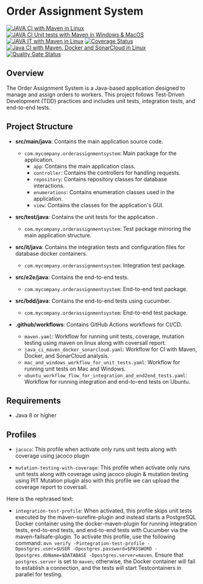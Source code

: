 # Order Assignment System

[![JAVA CI with Maven in Linux](https://github.com/MeIbtihajnaeem/Project-Test-Driven-Development/actions/workflows/maven.yaml/badge.svg?branch=main)](https://github.com/MeIbtihajnaeem/Project-Test-Driven-Development/actions/workflows/maven.yaml)  [![JAVA CI Unit tests with Maven in Windows & MacOS](https://github.com/MeIbtihajnaeem/Project-Test-Driven-Development/actions/workflows/mac_and_windows_workflow_for_unit_tests.yaml/badge.svg)](https://github.com/MeIbtihajnaeem/Project-Test-Driven-Development/actions/workflows/mac_and_windows_workflow_for_unit_tests.yaml)  [![JAVA IT with Maven in Linux](https://github.com/MeIbtihajnaeem/Project-Test-Driven-Development/actions/workflows/ubuntu_workflow_flow_for_integration_and_end2end_tests.yaml/badge.svg)](https://github.com/MeIbtihajnaeem/Project-Test-Driven-Development/actions/workflows/ubuntu_workflow_flow_for_integration_and_end2end_tests.yaml)  [![Coverage Status](https://coveralls.io/repos/github/MeIbtihajnaeem/Project-Test-Driven-Development/badge.svg?branch=main)](https://coveralls.io/github/MeIbtihajnaeem/Project-Test-Driven-Development?branch=main) [![Java CI with Maven, Docker and SonarCloud in Linux](https://github.com/MeIbtihajnaeem/Project-Test-Driven-Development/actions/workflows/java_ci_maven_docker_sonarcloud.yaml/badge.svg)](https://github.com/MeIbtihajnaeem/Project-Test-Driven-Development/actions/workflows/java_ci_maven_docker_sonarcloud.yaml) [![Quality Gate Status](https://sonarcloud.io/api/project_badges/measure?project=MeIbtihajnaeem_Project-Test-Driven-Development&metric=alert_status)](https://sonarcloud.io/summary/new_code?id=MeIbtihajnaeem_Project-Test-Driven-Development)

## Overview
The Order Assignment System is a Java-based application designed to manage and assign orders to workers. This project follows Test-Driven Development (TDD) practices and includes unit tests, integration tests, and end-to-end tests.

## Project Structure

- **src/main/java**: Contains the main application source code.
  - `com.mycompany.orderassignmentsystem`: Main package for the application.
    - `app`: Contains the main application class.
    - `controller`: Contains the controllers for handling requests.
    - `repository`: Contains repository classes for database interactions.
    - `enumerations`: Contains enumeration classes used in the application.
    - `view`: Contains the classes for the application's GUI.

- **src/test/java**: Contains the unit tests for the application .
  - `com.mycompany.orderassignmentsystem`: Test package mirroring the main application structure.

- **src/it/java**: Contains the integration tests and configuration files for database docker containers.
  - `com.mycompany.orderassignmentsystem`: Integration test package.

- **src/e2e/java**: Contains the end-to-end tests.
  - `com.mycompany.orderassignmentsystem`: End-to-end test package.

- **src/bdd/java**: Contains the end-to-end tests using cucumber.
  - `com.mycompany.orderassignmentsystem`: End-to-end test package.

- **.github/workflows**: Contains GitHub Actions workflows for CI/CD.
  - `maven.yaml`: Workflow for running unit tests, coverage, mutation testing using maven on linux along with coversall report.
  - `java_ci_maven_docker_sonarcloud.yaml`: Workflow for CI with Maven, Docker, and SonarCloud analysis.
  - `mac_and_windows_workflow_for_unit_tests.yaml`: Workflow for running unit tests on Mac and Windows.
  - `ubuntu_workflow_flow_for_integration_and_end2end_tests.yaml`: Workflow for running integration and end-to-end tests on Ubuntu.

## Requirements

- Java 8 or higher

## Profiles

- `jacoco`: This profile when activate only runs unit tests along with coverage using jacoco plugin 

- `mutation-testing-with-coverage`: This profile when activate only runs unit tests along with coverage using jacoco plugin & mutation testing using PIT Mutation plugin also with this profile we can upload the coverage report to coversall.

Here is the rephrased text:

- `integration-test-profile`: When activated, this profile skips unit tests executed by the maven-surefire-plugin and instead starts a PostgreSQL Docker container using the docker-maven-plugin for running integration tests, end-to-end tests, and end-to-end tests with Cucumber via the maven-failsafe-plugin. To activate this profile, use the following command: `mvn verify -Pintegration-test-profile -Dpostgres.user=$USER -Dpostgres.password=$PASSWORD -Dpostgres.dbName=$DATABASE -Dpostgres.server=maven`. Ensure that `postgres.server` is set to `maven`; otherwise, the Docker container will fail to establish a connection, and the tests will start Testcontainers in parallel for testing.

